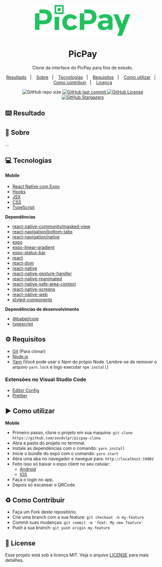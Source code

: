 <div align="center">
  <img src="./.github/logo.png" alt="logo" height="100"/>
  <h1>PicPay</h1>
  <p>Clone da interface do PicPay para fins de estudo.</p>
  <p>
    <a href="#keyboard-resultado">Resultado</a>&nbsp;&nbsp;&nbsp;|&nbsp;&nbsp;&nbsp;</a>
    <a href="#page_with_curl-sobre">Sobre</a>&nbsp;&nbsp;&nbsp;|&nbsp;&nbsp;&nbsp;
    <a href="#computer-tecnologias">Tecnologias</a>&nbsp;&nbsp;&nbsp;|&nbsp;&nbsp;&nbsp;
    <a href="#gear-requisitos">Requisitos</a>&nbsp;&nbsp;&nbsp;|&nbsp;&nbsp;&nbsp;
    <a href="#arrow_forward-como-utilizar">Como utilizar</a>&nbsp;&nbsp;&nbsp;|&nbsp;&nbsp;&nbsp;
    <a href="#recycle-como-contribuir">Como contribuir</a>&nbsp;&nbsp;&nbsp;|&nbsp;&nbsp;&nbsp;
    <a href="#customs-license">Licença</a>
  </p>  
  <img src="https://img.shields.io/github/repo-size/zevdvlpr/picpay-clone?color=20bc5b&style=flat-square" alt="GitHub repo size">
  <a href="https://github.com/zevdvlpr/picpay-clone/commits/master">
    <img src="https://img.shields.io/github/last-commit/zevdvlpr/picpay-clone?color=20bc5b&style=flat-square" alt="GitHub last commit">
  </a>
  <a href="https://github.com/zevdvlpr/picpay-clone/tree/master/LICENSE">
    <img src="https://img.shields.io/github/license/zevdvlpr/picpay-clone?color=20bc5b&label=license&style=flat-square" alt="GitHub License">
  </a>  
  <a href="https://github.com/zevdvlpr/picpay-clone/stargazers">
    <img src="https://img.shields.io/github/stars/zevdvlpr/picpay-clone?color=20bc5b&logo=github&style=flat-square" alt="GitHub Stargazers">
  </a>  
</div>

## :keyboard: Resultado

<!-- **Captura de tela da interface mobile**

Faça o download do **app para android** [clicando aqui]().

<div>
  <img src="./.github/mobile-splash.jpeg" width="180px">
  <img src="./.github/mobile-landing.jpeg" width="180px">
  <img src="./.github/mobile-give-classes.jpeg" width="180px">
  <img src="./.github/mobile-favorites.jpeg" width="180px">
</div> -->

## :page_with_curl: Sobre

...

## :computer: Tecnologias

#### Mobile

- [React Native com Expo](https://expo.io)
- [Hooks](https://pt-br.reactjs.org/docs/hooks-intro.html)
- [JSX](https://pt-br.reactjs.org/docs/introducing-jsx.html)
- [CSS](https://developer.mozilla.org/pt-BR/docs/Web/CSS)
- [TypeScript](https://www.typescriptlang.org/)

**Dependências**

- [react-native-community/masked-view]()
- [react-navigation/bottom-tabs]()
- [react-navigation/native]()
- [expo](https://github.com/expo/expo)
- [expo-linear-gradient]()
- [expo-status-bar]()
- [react]()
- [react-dom]()
- [react-native]()
- [react-native-gesture-handler]()
- [react-native-reanimated]()
- [react-native-safe-area-context]()
- [react-native-screens]()
- [react-native-web]()
- [styled-components]()

**Dependências de desenvolvimento**

- [@babel/core]()
- [typescript](https://github.com/microsoft/typescript)

## :gear: Requisitos

- [Git](https://git-scm.com/) (Para clonar)
- [Node.js](https://node.js.org/)
- [Yarn](https://yarnpkg.com/) (Você pode usar o Npm do própio Node. Lembre-se de remover o arquivo `yarn.lock` e logo executar `npm install`)

### Extensões no Visual Studio Code

- [Editor Config](https://github.com/editorconfig/editorconfig-vscode)
- [Prettier](https://github.com/prettier/prettier-vscode)

## :arrow_forward: Como utilizar

**Mobile**

- Primeiro passo, clone o projeto em sua maquina: `git clone https://github.com/zevdvlpr/picpay-clone`
- Abra a pasta do projeto no terminal.
- Instale as dependências com o comando: `yarn install`
- Inicie o bundle do expo com o comando: `yarn start`
- Abra uma aba no navegador e navegue para: `http://localhost:19002`
- Feito isso só baixar o expo client no seu celular:
  - [Android](https://play.google.com/store/apps/details?id=host.exp.exponent&hl=pt_BR)
  - [IOS](https://apps.apple.com/br/app/expo-client/id982107779)
- Faça o login no app.
- Depois só escanear o QRCode.

## :recycle: Como Contribuir

- Faça um Fork deste repositório.
- Crie uma branch com a sua feature: `git checkout -b my-feature`
- Commit suas mudanças: `git commit -m 'feat: My new feature'`
- Push a sua branch: `git push origin my-feature`

## :customs: License

Esse projeto está sob a licença MIT. Veja o arquivo [LICENSE](https://github.com/zevdvlpr/picpay-clone/tree/master/LICENSE) para mais detalhes.
